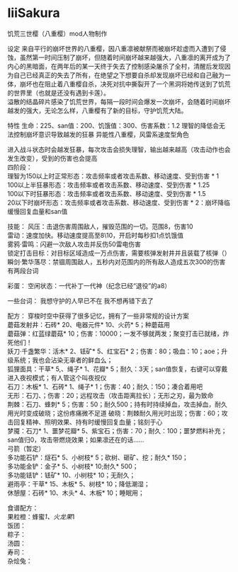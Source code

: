 # IiiSakura
饥荒三世樱（八重樱）mod人物制作

设定
来自平行的崩坏世界的八重樱，因八重凛被献祭而被崩坏趁虚而入遭到了侵蚀，虽然第一时间压制了崩坏，但随着时间崩坏越来越强大，八重凛的离开成为了内心的黑暗面，在两年后的某一天终于失去了控制感染屠杀了全村，清醒后发现因为自己已经真正的失去了所有，在绝望之下想要自杀却发现崩坏已经和自己融为一体，崩坏也在阻止着八重樱自杀，决死对抗中撕裂开了一个黑洞将她传送到了饥荒的世界里（也就是还没有遇到卡莲）。  
溢散的结晶碎片感染了饥荒世界，每隔一段时间会爆发一次崩坏，会随着时间崩坏越发的强大，无论怎么样，八重樱有了新的目标，守护饥荒大陆。

特性
生命：225、san值：200、饥饿值：300、伤害系数：1.2
理智的降低会无法控制崩坏意识导致越发的狂暴
异能性八重樱，风雷系速度型角色

进入战斗状态时会越发狂暴，每次攻击会损失理智，输出越来越高（攻击动作也会发生改变），受到的伤害也会提高  
四阶段：  
理智为150以上时正常形态：攻击频率或者攻击系数、移动速度、受到伤害 * 1  
100以上半狂暴形态：攻击频率或者攻击系数、移动速度、受到伤害 * 1.25  
100以下时狂暴形态：攻击频率或者攻击系数、移动速度、受到伤害 * 1.5  
20以下时崩坏形态：攻击频率或者攻击系数、移动速度、受到伤害 * 2：崩坏降临  
缓慢回复血量和san值  

技能：
风压：击退伤害周围敌人，摧毁范围的一切。范围8，伤害10  
雷动：速度加快。移动速度提高至8\10，开启时每秒扣1点饥饿值  
雾鸦·雷鸣：闪避一次敌人攻击并反伤50雷电伤害  
锁定打击目标：对目标区域造成一万点伤害，需要核弹发射井并且装载了核弹（）  
瞬剑·繁华落尽：禁锢周围敌人，五秒内对范围内的所有敌人造成五次300的伤害 有两段台词  

彩蛋：
空闲状态：一代补丁一代神（纪念已经“退役”的a8）

一些台词：
我想守护的人早已不在
我不想再错下去了

配方：
穿梭时空中获得了很多记忆，拥有了一些非常规的设计方案  
蘑菇发射井：石砖* 20、电器元件* 10、火药* 5；种蘑菇用  
蘑菇弹：红蓝绿蘑菇* 10；伤害：10000；一发不够就两发；聚变打击已就绪，炸死他们！  
妖刀·千盏繁华：活木* 2、铥矿* 5、红宝石* 2；伤害：80；吸血：10；aoe；升级系统；我也会沾染无辜者的鲜血么；  
狐狸面具：干草* 5,、绳子* 1、花瓣* 5；耐久：3天；san值恢复，右键可以穿戴进入夜视模式；有人管这个叫夜视仪  
石刀：木板* 1、石砖* 1、绳子* 1；伤害：40；耐久：150；凑合着用吧  
无形：石刀、；伤害：20；远程攻击（攻击距离拉长）；无形之刃，最为致命  
荆棘：石刀、蜂刺* 5；伤害：50；耐久500；持有时持续掉血，攻击掉血，耐久用光时变成破晓；这份疼痛微不足道
破晓：荆棘耐久用光时出现；伤害：60；攻击回复精神、照明效果、持有时缓慢回复血量；铭刻于心  
梦魇：石刀* 1、噩梦花瓣* 5、紫宝石；伤害：70；耐久：100；噩梦燃料补充；san值归0，攻击带燃烧效果；如果凛还在的话......  
弓箭（暂定）  
多功能石铲：燧石* 5、小树枝* 5；砍树、砸矿、挖；耐久* 150；  
多功能金铲：金子* 5、小树枝* 10;耐久* 500；  
多功能铥铲：铥矿* 10、小树枝* 10；无耐久；  
避雨亭：干草* 15、木板* 5、树枝* 10；降低潮湿；  
休憩屋：石砖* 10、木头* 4、木板* 10；睡眠用；  

食谱配方：  
果粒橙：蜂蜜*1、火龙果*1  
饭团：  
粽子：  
汤圆：  
寿司：  
杂烩兔：  

